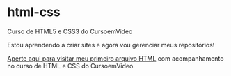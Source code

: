 # html-css
Curso de HTML5 e CSS3 do CursoemVideo

Estou aprendendo a criar sites e agora vou gerenciar meus repositórios!

<a href= "https://saulomiguel1.github.io/html-css/exercicios/ex001/index.html">Aperte aqui para visitar meu primeiro arquivo HTML</a> com acompanhamento no curso de HTML e CSS do CursoemVideo.
